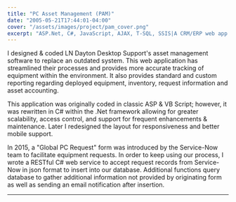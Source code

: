 ```yaml
---
title: "PC Asset Management (PAM)"
date: "2005-05-21T17:44:01-04:00"
cover: "/assets/images/project/pam_cover.png"
excerpt: "ASP.Net, C#, JavaScript, AJAX, T-SQL, SSIS|A CRM/ERP web app that streamlined RETS' hardware lifecycle, providing accurate tracking of equipment & requests, increasing customer satisfaction."
---
```


I designed & coded LN Dayton Desktop Support's asset management software to replace an outdated system. This web application has streamlined their processes and provides more accurate tracking of equipment within the environment. It also provides standard and custom reporting regarding deployed equipment, inventory, request information and asset accounting.

This application was originally coded in classic ASP & VB Script; however, it was rewritten in C# within the .Net framework allowing for greater scalability, access control, and support for frequent enhancements & maintenance. Later I redesigned the layout for responsiveness and better mobile support.

In 2015, a "Global PC Request" form was introduced by the Service-Now team to facilitate equipment requests. In order to keep using our process, I wrote a RESTful C# web service to accept request records from Service-Now in json format to insert into our database. Additional functions query database to gather additional information not provided by originating form as well as sending an email notification after insertion.

---

